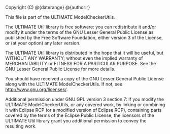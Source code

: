 Copyright (C) @{daterange} @{author:r}

This file is part of the ULTIMATE ModelCheckerUtils.

The ULTIMATE Util library is free software: you can redistribute it and/or modify
it under the terms of the GNU Lesser General Public License as published
by the Free Software Foundation, either version 3 of the License, or
(at your option) any later version.

The ULTIMATE Util library is distributed in the hope that it will be useful,
but WITHOUT ANY WARRANTY; without even the implied warranty of
MERCHANTABILITY or FITNESS FOR A PARTICULAR PURPOSE. See the
GNU Lesser General Public License for more details.

You should have received a copy of the GNU Lesser General Public License
along with the ULTIMATE ModelCheckerUtils. If not, see <http://www.gnu.org/licenses/>.

Additional permission under GNU GPL version 3 section 7:
If you modify the ULTIMATE ModelCheckerUtils, or any covered work, by linking
or combining it with Eclipse RCP (or a modified version of Eclipse RCP), 
containing parts covered by the terms of the Eclipse Public License, the 
licensors of the ULTIMATE Util library grant you additional permission 
to convey the resulting work.
